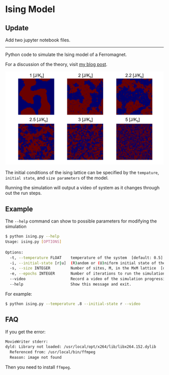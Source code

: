 # Ising Model

## Update

Add two jupyter notebook files.

---

Python code to simulate the Ising model of a Ferromagnet.

For a discussion of the theory, visit [my blog post](http://www.bdhammel.com/ising-model/).

![](./ising.png)

The initial conditions of the ising lattice can be specified by the `tempature`, `initial state`, and `size parameters` of the model.

Running the simulation will output a video of system as it changes through out the run steps.


## Example

The `--help` command can show to possible parameters for modifying the simulation 

```bash
$ python ising.py --help
Usage: ising.py [OPTIONS]

Options:
  -t, --temperature FLOAT    temperature of the system  [default: 0.5]
  -i, --initial-state [r|u]  (R)andom or (U)niform initial state of the system [default: r]
  -s, --size INTEGER         Number of sites, M, in the MxM lattice  [default: 100]
  -e, --epochs INTEGER       Number of iterations to run the simulation for [default: 1000000]
  --video                    Record a video of the simulation progression
  --help                     Show this message and exit.
```

For example:

```bash
$ python ising.py --temperature .8 --initial-state r --video
```


## FAQ

If you get the error:

```bash
MovieWriter stderr:
dyld: Library not loaded: /usr/local/opt/x264/lib/libx264.152.dylib
  Referenced from: /usr/local/bin/ffmpeg
  Reason: image not found
```

Then you need to install `` ffmpeg ``.
